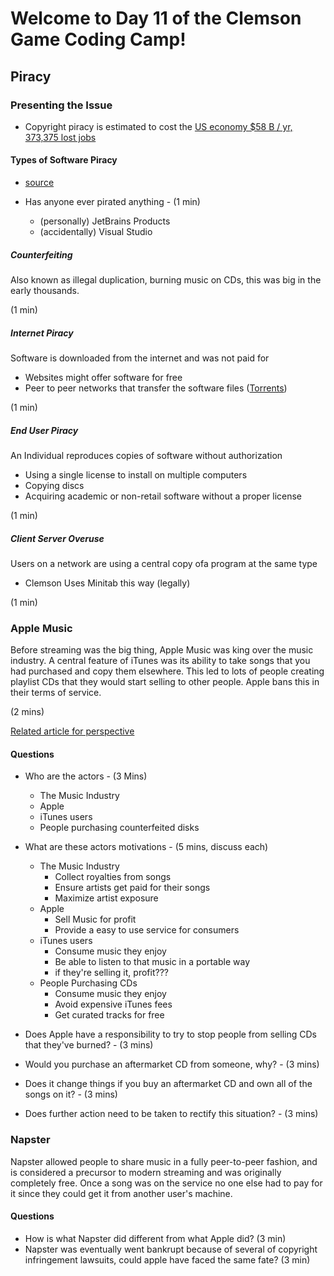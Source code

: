 
# Welcome to Day 11 of the Clemson Game Coding Camp!

## Piracy

### Presenting the Issue
- Copyright piracy is estimated to cost the [US economy $58 B / yr, 373,375 lost jobs](https://www.ipi.org/ipi_issues/detail/the-true-cost-of-copyright-industry-piracy-to-the-us-economy#:~:text=In%20this%20study%2C%20the%20total,billion%20in%20lost%20tax%20revenues.)

#### Types of Software Piracy
- [source](https://www.nortonlifelock.com/us/en/legal/anti-piracy/types-piracy/)


- Has anyone ever pirated anything - (1 min)
  - (personally) JetBrains Products
  - (accidentally) Visual Studio

##### Counterfeiting
Also known as illegal duplication, burning music on CDs, this was big in the early thousands.

(1 min)

##### Internet Piracy
Software is downloaded from the internet and was not paid for
- Websites might offer software for free
- Peer to peer networks that transfer the software files ([Torrents](https://www.cloudwards.net/what-is-torrenting/))

(1 min)

##### End User Piracy
An Individual reproduces copies of software without authorization
- Using a single license to install on multiple computers
- Copying discs
- Acquiring academic or non-retail software without a proper license

(1 min)

##### Client Server Overuse
Users on a network are using a central copy ofa program at the same type
- Clemson Uses Minitab this way (legally)

(1 min)




### Apple Music

Before streaming was the big thing, Apple Music was king over the music industry. A central feature of iTunes was its ability to take songs that you had purchased and copy them elsewhere. This led to lots of people creating playlist CDs that they would start selling to other people. Apple bans this in their terms of service.

(2 mins)

[Related article for perspective](https://ritholtz.com/2005/10/drm-crippled-cd-a-bizarre-tale-in-4-parts/)

#### Questions
- Who are the actors - (3 Mins)
  - The Music Industry
  - Apple
  - iTunes users
  - People purchasing counterfeited disks
- What are these actors motivations - (5 mins, discuss each)
  - The Music Industry
    - Collect royalties from songs
    - Ensure artists get paid for their songs
    - Maximize artist exposure
  - Apple
    - Sell Music for profit
    - Provide a easy to use service for consumers
  - iTunes users
    - Consume music they enjoy
    - Be able to listen to that music in a portable way
    - if they're selling it, profit???
  - People Purchasing CDs
    - Consume music they enjoy
    - Avoid expensive iTunes fees
    - Get curated tracks for free
  
- Does Apple have a responsibility to try to stop people from selling CDs that they've burned? - (3 mins)
- Would you purchase an aftermarket CD from someone, why? - (3 mins)
- Does it change things if you buy an aftermarket CD and own all of the songs on it? - (3 mins)

- Does further action need to be taken to rectify this situation? - (3 mins)

### Napster

Napster allowed people to share music in a fully peer-to-peer fashion, and is considered a precursor to modern streaming and was originally completely free. Once a song was on the service no one else had to pay for it since they could get it from another user's machine.

#### Questions

- How is what Napster did different from what Apple did? (3 min)
- Napster was eventually went bankrupt because of several of copyright infringement lawsuits, could apple have faced the same fate? (3 min)
